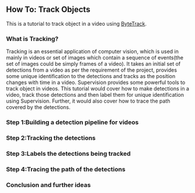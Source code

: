 ## How To: Track Objects
This is a tutorial to track object in a video using [ByteTrack](https://supervision.roboflow.com/trackers/#supervision.tracker.byte_tracker.core.ByteTrack).
### What is Tracking?
Tracking is an essential application of computer vision, which is used in mainly in videos or set of images which contain a sequence of events(the set of images could be simply frames of a video). It takes an initial set of detections from a video as per the requirement of the project, provides some unique identification to the detections and tracks as the position changes with time in a video. Supervision provides some powerful tools to track object in videos. This tutorial would cover how to make detections in a video, track those detections and then label them for unique identification using Supervision. Further, it would also cover how to trace the path covered by the detections.
### Step 1:Building a detection pipeline for videos
### Step 2:Tracking the detections
### Step 3:Labels the detections being tracked
### Step 4:Tracing the path of the detections
### Conclusion and further ideas
